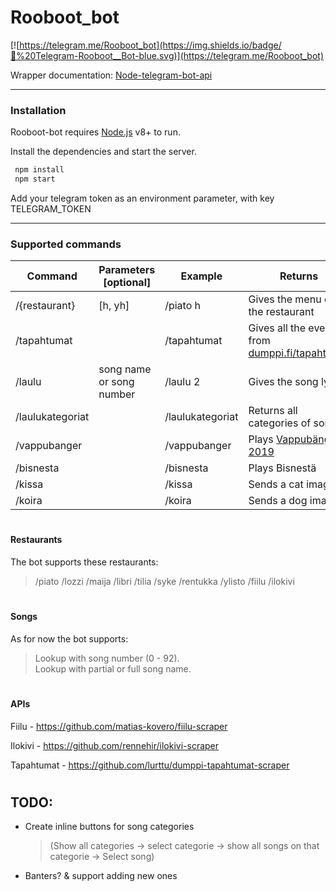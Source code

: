# Rooboot_bot

[![https://telegram.me/Rooboot_bot](https://img.shields.io/badge/💬%20Telegram-Rooboot__Bot-blue.svg)](https://telegram.me/Rooboot_bot)

Wrapper documentation: [Node-telegram-bot-api]

--------------------
[Node-telegram-bot-api]: <https://github.com/yagop/node-telegram-bot-api/blob/master/doc/api.md>

### Installation

Rooboot-bot requires [Node.js](https://nodejs.org/) v8+ to run.

Install the dependencies and start the server.
```sh
 npm install
 npm start
```
Add your telegram token as an environment parameter, with key TELEGRAM_TOKEN

--------------------
### Supported commands

| Command | Parameters [optional] | Example  | Returns |
| ------- | --------------------- | --------------- | --------|
| /{restaurant} | [h, yh] |/piato h| Gives the menu of the restaurant |
| /tapahtumat |  | /tapahtumat | Gives all the events from [dumppi.fi/tapahtumat](https://dumppi.fi/tapahtumat) |
| /laulu | song name or song number |/laulu 2 | Gives the song lyrics |
| /laulukategoriat |  | /laulukategoriat | Returns all categories of songs |
| /vappubanger | | /vappubanger | Plays [Vappubängeri 2019](https://soundcloud.com/narborjar/vappubangeri-2019/s-6puLq) |
| /bisnesta | |/bisnesta | Plays Bisnestä |
| /kissa | | /kissa | Sends a cat image |
| /koira | | /koira | Sends a dog image |
#

#### Restaurants
The bot supports these restaurants:
> /piato /lozzi /maija /libri /tilia /syke /rentukka /ylisto /fiilu /ilokivi
#

#### Songs
As for now the bot supports:
> Lookup with song number (0 - 92).  
> Lookup with partial or full song name.  
#

#### APIs
Fiilu - https://github.com/matias-kovero/fiilu-scraper  
	
Ilokivi - https://github.com/rennehir/ilokivi-scraper

Tapahtumat - https://github.com/lurttu/dumppi-tapahtumat-scraper
#

## TODO:
- Create inline buttons for song categories
	> (Show all categories -> select categorie -> show all songs on that categorie -> Select song)
- Banters? & support adding new ones
